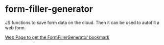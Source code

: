 # form-filler-generator
JS functions to save form data on the cloud. Then it can be used to autofill a web form.

[Web Page to get the FormFillerGenerator bookmark](http://nirazabal.github.io/form-filler-generator/)